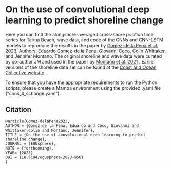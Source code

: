 # On the use of convolutional deep learning to predict shoreline change

Here you can find the alongshore-averaged cross-shore position time series for Tairua Beach, wave data, and code of the CNNs and CNN-LSTM models to reproduce the results in the paper by [Gomez-de la Pena et al. 2023](https://doi.org/10.5194/egusphere-2023-958). Authors: Eduardo Gomez-de la Pena, Giovanni Coco, Colin Whittaker, and Jennifer Montano. The original shoreline and wave data were curated by co-author JM and used in the paper by [Montaño et al. 2021](https://doi.org/10.1029/2020GL090587) . Earlier versions of the shoreline data set can be found at the [Coast and Ocean Collective website](https://coastalhub.science/data) .

To ensure that you have the appropriate requirements to run the Python scripts, please create a Mamba environment using the provided .yaml file ("cnns_4_schange.yaml").


## Citation

```
@article{Gomez-delaPena2023,
AUTHOR = {Gomez-de la Pena, Eduardo and Coco, Giovanni and Whittaker,Colin and Montano, Jennifer},
TITLE = {On the use of convolutional deep learning to predict shoreline change},
JOURNAL = {EGUsphere},
NOTE = {forthcoming},
YEAR= {2023},
DOI = {10.5194/egusphere-2023-958}
}
